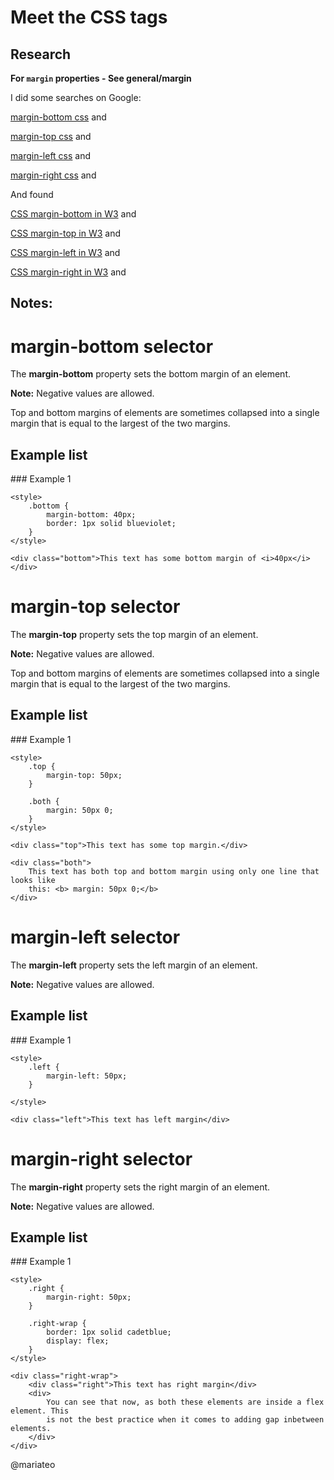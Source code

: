 # Meet the CSS tags

## Research

**For `margin` properties - See general/margin**

I did some searches on Google:

[margin-bottom css](https://www.google.com/search?q=margin-bottom+css)
and

[margin-top css](https://www.google.com/search?q=margin-top+css)
and

[margin-left css](https://www.google.com/search?q=margin-bottom+css)
and

[margin-right css](https://www.google.com/search?q=margin-right+css)
and

And found

[CSS margin-bottom in W3](https://www.w3schools.com/cssref/pr_margin-bottom.asp)
and

[CSS margin-top in W3](https://www.w3schools.com/cssref/pr_margin-top.asp)
and

[CSS margin-left in W3](https://www.w3schools.com/cssref/pr_margin-left.asp)
and

[CSS margin-right in W3](https://www.w3schools.com/cssref/pr_margin-right.asp)
and

## Notes:

# margin-bottom selector

The **margin-bottom** property sets the bottom margin of an element.

**Note:** Negative values are allowed.

Top and bottom margins of elements are sometimes collapsed into a single margin that is equal to the largest of the two margins.

## Example list

### Example 1

```html:
<style>
	.bottom {
		margin-bottom: 40px;
		border: 1px solid blueviolet;
	}
</style>

<div class="bottom">This text has some bottom margin of <i>40px</i></div>

```

# margin-top selector

The **margin-top** property sets the top margin of an element.

**Note:** Negative values are allowed.

Top and bottom margins of elements are sometimes collapsed into a single margin that is equal to the largest of the two margins.

## Example list

### Example 1

```html:
<style>
	.top {
		margin-top: 50px;
	}

	.both {
		margin: 50px 0;
	}
</style>

<div class="top">This text has some top margin.</div>

<div class="both">
	This text has both top and bottom margin using only one line that looks like
	this: <b> margin: 50px 0;</b>
</div>
```

# margin-left selector

The **margin-left** property sets the left margin of an element.

**Note:** Negative values are allowed.

## Example list

### Example 1

```html:
<style>
	.left {
		margin-left: 50px;
	}

</style>

<div class="left">This text has left margin</div>

```

# margin-right selector

The **margin-right** property sets the right margin of an element.

**Note:** Negative values are allowed.

## Example list

### Example 1

```html:
<style>
	.right {
		margin-right: 50px;
	}

	.right-wrap {
		border: 1px solid cadetblue;
		display: flex;
	}
</style>

<div class="right-wrap">
	<div class="right">This text has right margin</div>
	<div>
		You can see that now, as both these elements are inside a flex element. This
		is not the best practice when it comes to adding gap inbetween elements.
	</div>
</div>
```

@mariateo
